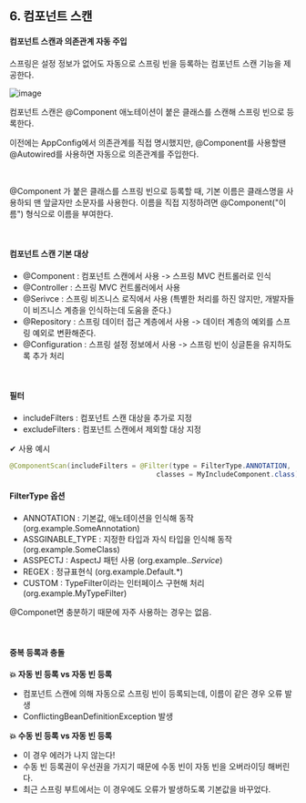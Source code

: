 ## 6. 컴포넌트 스캔

#### 컴포넌트 스캔과 의존관계 자동 주입

스프링은 설정 정보가 없어도 자동으로 스프링 빈을 등록하는 컴포넌트 스캔 기능을 제공한다.

![image](https://user-images.githubusercontent.com/64277114/168435060-f489736e-201d-463d-bdfe-393bad02adf8.png)

컴포넌트 스캔은 @Component 애노테이션이 붙은 클래스를 스캔해 스프링 빈으로 등록한다.

이전에는 AppConfig에서 의존관계를 직접 명시했지만, @Component를 사용할땐 @Autowired를 사용하면 자동으로 의존관계를 주입한다.

<br/>

@Component 가 붙은 클래스를 스프링 빈으로 등록할 때, 기본 이름은 클래스명을 사용하되 맨 앞글자만 소문자를 사용한다. 이름을 직접 지정하려면 @Component("이름") 형식으로 이름을 부여한다.

<br/>

#### 컴포넌트 스캔 기본 대상

* @Component : 컴포넌트 스캔에서 사용 -> 스프링 MVC 컨트롤러로 인식
* @Controller : 스프링 MVC 컨트롤러에서 사용
* @Serivce : 스프링 비즈니스 로직에서 사용 (특별한 처리를 하진 않지만, 개발자들이 비즈니스 계층을 인식하는데 도움을 준다.)
* @Repository : 스프링 데이터 접근 계층에서 사용 -> 데이터 계층의 예외를 스프링 예외로 변환해준다.
* @Configuration : 스프링 설정 정보에서 사용 -> 스프링 빈이 싱글톤을 유지하도록 추가 처리

<br/>

#### 필터
* includeFilters : 컴포넌트 스캔 대상을 추가로 지정
* excludeFilters : 컴포넌트 스캔에서 제외할 대상 지정

✔ 사용 예시
```java
@ComponentScan(includeFilters = @Filter(type = FilterType.ANNOTATION, 
                                    classes = MyIncludeComponent.class))
```
#### FilterType 옵션
* ANNOTATION : 기본값, 애노테이션을 인식해 동작 (org.example.SomeAnnotation)
* ASSGINABLE_TYPE : 지정한 타입과 자식 타입을 인식해 동작 (org.example.SomeClass)
* ASSPECTJ : AspectJ 패턴 사용 (org.example..*Service*)
* REGEX : 정규표현식 (org\.example\.Default.*)
* CUSTOM : TypeFilter이라는 인터페이스 구현해 처리 (org.example.MyTypeFilter)

@Componet면 충분하기 때문에 자주 사용하는 경우는 없음.

<br/>

#### 중복 등록과 충돌
**💥 자동 빈 등록 vs 자동 빈 등록**
* 컴포넌트 스캔에 의해 자동으로 스프링 빈이 등록되는데, 이름이 같은 경우 오류 발생
* ConflictingBeanDefinitionException 발생


**💥 수동 빈 등록 vs 자동 빈 등록**
* 이 경우 에러가 나지 않는다!
* 수동 빈 등록권이 우선권을 가지기 때문에 수동 빈이 자동 빈을 오버라이딩 해버린다.
* 최근 스프링 부트에서는 이 경우에도 오류가 발생하도록 기본값을 바꾸었다.
